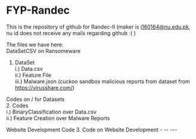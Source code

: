 # FYP-Randec
This is the repository of github for Randec-II (maker is i160164@nu.edu.pk, nu id does not receive any mails regarding github :( )

The files we have here:    <br />
   DataSetCSV on Ransomeware   <br />
   1. DataSet  <br />
      i.) Data.csv  <br />
      ii.) Feature File  <br />
      iii.) Malware.json (cuckoo sandbox malicious reports from dataset from https://virusshare.com/)  <br />
   
   Codes on / for Datasets  <br /> 
   2. Codes  <br />
   i.) BinaryClassification over Data.csv  <br />
   ii.) Feature Creation over Malware Reports <br />
   
   
   Website Development Code
   3. Code on Website Development
      -
      --
      ---
   
